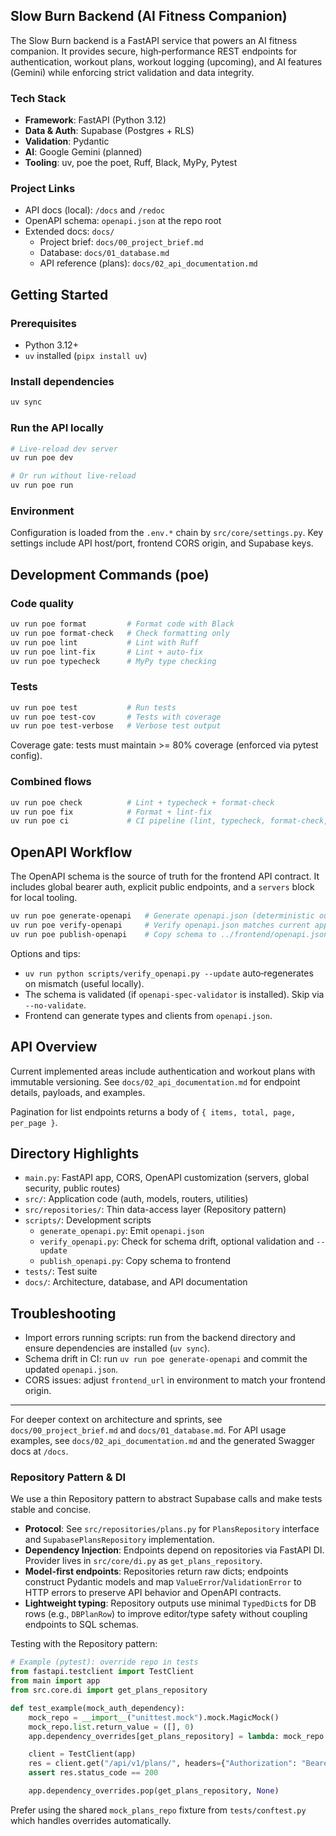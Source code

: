 ## Slow Burn Backend (AI Fitness Companion)

The Slow Burn backend is a FastAPI service that powers an AI fitness companion. It provides secure, high‑performance REST endpoints for authentication, workout plans, workout logging (upcoming), and AI features (Gemini) while enforcing strict validation and data integrity.

### Tech Stack
- **Framework**: FastAPI (Python 3.12)
- **Data & Auth**: Supabase (Postgres + RLS)
- **Validation**: Pydantic
- **AI**: Google Gemini (planned)
- **Tooling**: uv, poe the poet, Ruff, Black, MyPy, Pytest

### Project Links
- API docs (local): `/docs` and `/redoc`
- OpenAPI schema: `openapi.json` at the repo root
- Extended docs: `docs/`
  - Project brief: `docs/00_project_brief.md`
  - Database: `docs/01_database.md`
  - API reference (plans): `docs/02_api_documentation.md`

## Getting Started

### Prerequisites
- Python 3.12+
- `uv` installed (`pipx install uv`)

### Install dependencies
```bash
uv sync
```

### Run the API locally
```bash
# Live-reload dev server
uv run poe dev

# Or run without live-reload
uv run poe run
```

### Environment
Configuration is loaded from the `.env.*` chain by `src/core/settings.py`.
Key settings include API host/port, frontend CORS origin, and Supabase keys.

## Development Commands (poe)

### Code quality
```bash
uv run poe format         # Format code with Black
uv run poe format-check   # Check formatting only
uv run poe lint           # Lint with Ruff
uv run poe lint-fix       # Lint + auto-fix
uv run poe typecheck      # MyPy type checking
```

### Tests
```bash
uv run poe test           # Run tests
uv run poe test-cov       # Tests with coverage
uv run poe test-verbose   # Verbose test output
```

Coverage gate: tests must maintain >= 80% coverage (enforced via pytest config).

### Combined flows
```bash
uv run poe check          # Lint + typecheck + format-check
uv run poe fix            # Format + lint-fix
uv run poe ci             # CI pipeline (lint, typecheck, format-check, test-cov, verify-openapi)
```

## OpenAPI Workflow

The OpenAPI schema is the source of truth for the frontend API contract. It includes global bearer auth, explicit public endpoints, and a `servers` block for local tooling.

```bash
uv run poe generate-openapi   # Generate openapi.json (deterministic output)
uv run poe verify-openapi     # Verify openapi.json matches current app
uv run poe publish-openapi    # Copy schema to ../frontend/openapi.json (generates if missing)
```

Options and tips:
- `uv run python scripts/verify_openapi.py --update` auto‑regenerates on mismatch (useful locally).
- The schema is validated (if `openapi-spec-validator` is installed). Skip via `--no-validate`.
- Frontend can generate types and clients from `openapi.json`.

## API Overview

Current implemented areas include authentication and workout plans with immutable versioning. See `docs/02_api_documentation.md` for endpoint details, payloads, and examples.

Pagination for list endpoints returns a body of `{ items, total, page, per_page }`.

## Directory Highlights
- `main.py`: FastAPI app, CORS, OpenAPI customization (servers, global security, public routes)
- `src/`: Application code (auth, models, routers, utilities)
- `src/repositories/`: Thin data-access layer (Repository pattern)
- `scripts/`: Development scripts
  - `generate_openapi.py`: Emit `openapi.json`
  - `verify_openapi.py`: Check for schema drift, optional validation and `--update`
  - `publish_openapi.py`: Copy schema to frontend
- `tests/`: Test suite
- `docs/`: Architecture, database, and API documentation

## Troubleshooting
- Import errors running scripts: run from the backend directory and ensure dependencies are installed (`uv sync`).
- Schema drift in CI: run `uv run poe generate-openapi` and commit the updated `openapi.json`.
- CORS issues: adjust `frontend_url` in environment to match your frontend origin.

---

For deeper context on architecture and sprints, see `docs/00_project_brief.md` and `docs/01_database.md`. For API usage examples, see `docs/02_api_documentation.md` and the generated Swagger docs at `/docs`.

### Repository Pattern & DI

We use a thin Repository pattern to abstract Supabase calls and make tests stable and concise.

- **Protocol**: See `src/repositories/plans.py` for `PlansRepository` interface and `SupabasePlansRepository` implementation.
- **Dependency Injection**: Endpoints depend on repositories via FastAPI DI. Provider lives in `src/core/di.py` as `get_plans_repository`.
- **Model-first endpoints**: Repositories return raw dicts; endpoints construct Pydantic models and map `ValueError`/`ValidationError` to HTTP errors to preserve API behavior and OpenAPI contracts.
- **Lightweight typing**: Repository outputs use minimal `TypedDict`s for DB rows (e.g., `DBPlanRow`) to improve editor/type safety without coupling endpoints to SQL schemas.

Testing with the Repository pattern:

```python
# Example (pytest): override repo in tests
from fastapi.testclient import TestClient
from main import app
from src.core.di import get_plans_repository

def test_example(mock_auth_dependency):
    mock_repo = __import__("unittest.mock").mock.MagicMock()
    mock_repo.list.return_value = ([], 0)
    app.dependency_overrides[get_plans_repository] = lambda: mock_repo

    client = TestClient(app)
    res = client.get("/api/v1/plans/", headers={"Authorization": "Bearer t"})
    assert res.status_code == 200

    app.dependency_overrides.pop(get_plans_repository, None)
```

Prefer using the shared `mock_plans_repo` fixture from `tests/conftest.py` which handles overrides automatically.
